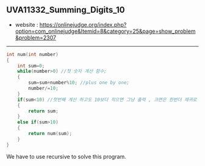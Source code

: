 ## UVA11332_Summing_Digits_10
+ website : https://onlinejudge.org/index.php?option=com_onlinejudge&Itemid=8&category=25&page=show_problem&problem=2307
-----
```c++
int num(int number)
{
	int sum=0;
	while(number>0) //첫 숫자 계산 함수; 
	{
		sum=sum+number%10; //plus one by one;
		number/=10;
	}
	if(sum<10) //첫번째 계산 하고도 10보다 작으면 그냥 출력 , 크면은 한번더 재귀로 계산; 
	{
		return sum;
	}
	else if(sum>10)
	{
		return num(sum);
	}
}
```
We have to use recursive to solve this program.
